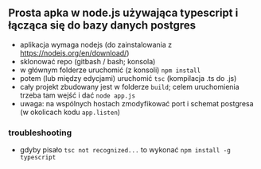 ## Prosta apka w  node.js używająca typescript i łącząca się do bazy danych postgres

* aplikacja wymaga nodejs (do zainstalowania z https://nodejs.org/en/download/)
* sklonować repo (gitbash / bash; konsola)
* w głównym folderze uruchomić (z konsoli) `npm install`
* potem (lub między edycjami) uruchomić `tsc` (kompilacja .ts do .js)
* cały projekt zbudowany jest w folderze `build`; celem uruchomienia trzeba tam wejść i dać `node app.js`
* uwaga: na wspólnych hostach zmodyfikować port i schemat postgresa (w okolicach kodu `app.listen`)


### troubleshooting
* gdyby pisało `tsc not recognized...` to wykonać `npm install -g typescript`
